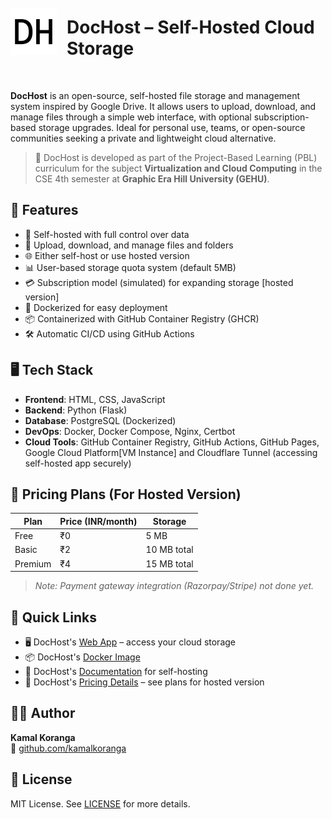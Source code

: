 <div style="display: flex; align-items: center; justify-content: center; gap: 1rem;">
    <img src="app/static/img/android-chrome-192x192.png" alt="Logo" style="width: 74px;">
    <h1>DocHost – Self-Hosted Cloud Storage</h1>
</div>

<br>

**DocHost** is an open-source, self-hosted file storage and management system inspired by Google Drive. It allows users to upload, download, and manage files through a simple web interface, with optional subscription-based storage upgrades. Ideal for personal use, teams, or open-source communities seeking a private and lightweight cloud alternative.

> 📘 DocHost is developed as part of the Project-Based Learning (PBL) curriculum for the subject **Virtualization and Cloud Computing** in the CSE 4th semester at **Graphic Era Hill University (GEHU)**.


## 🚀 Features

- 🔐 Self-hosted with full control over data
- 📁 Upload, download, and manage files and folders
- 🌐 Either self-host or use hosted version
- 📊 User-based storage quota system (default 5MB)
- 💳 Subscription model (simulated) for expanding storage [hosted version]
- 🐳 Dockerized for easy deployment
- 📦 Containerized with GitHub Container Registry (GHCR)
- 🛠️ Automatic CI/CD using GitHub Actions

## 🖥️ Tech Stack

- **Frontend**: HTML, CSS, JavaScript
- **Backend**: Python (Flask)
- **Database**: PostgreSQL (Dockerized)
- **DevOps**: Docker, Docker Compose, Nginx, Certbot
- **Cloud Tools**: GitHub Container Registry, GitHub Actions, GitHub Pages, Google Cloud Platform[VM Instance] and Cloudflare Tunnel (accessing self-hosted app securely)

## 💸 Pricing Plans (For Hosted Version)

| Plan    | Price (INR/month) | Storage     |
|---------|-------------------|-------------|
| Free    | ₹0                | 5 MB        |
| Basic   | ₹2                | 10 MB total |
| Premium | ₹4                | 15 MB total |

> *Note: Payment gateway integration (Razorpay/Stripe) not done yet.*

## 🔗 Quick Links

- 🖥️ DocHost's [Web App](https://dochost.klka.me) – access your cloud storage
- 📦 DocHost's [Docker Image](https://github.com/kamalkoranga/dochost/pkgs/container/dochost)
- 📖 DocHost's [Documentation](https://dochost.klka.me/docs/selfhosted/) for self-hosting
- 💸 DocHost's [Pricing Details](https://dochost.klka.me/pricing/#cloudHost) – see plans for hosted version


## 🧑‍💻 Author

**Kamal Koranga**  
🔗 [github.com/kamalkoranga](https://github.com/kamalkoranga)

## 📝 License

MIT License. See [LICENSE](/LICENSE) for more details.
